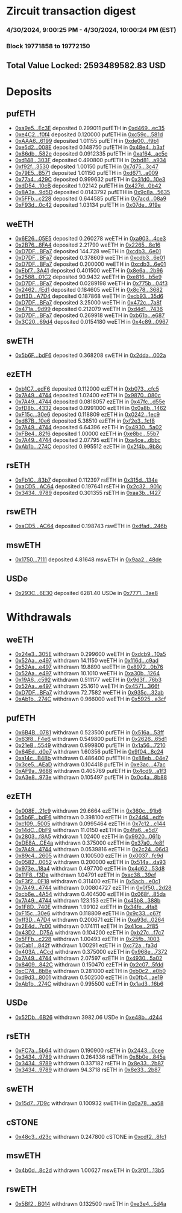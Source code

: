 # Zircuit transaction digest
### 4/30/2024, 9:00:25 PM - 4/30/2024, 10:00:24 PM (EST)
### Block 19771858 to 19772150

## Total Value Locked: 2593489582.83 USD

# Deposits
## pufETH
- [0xa9e5...Ec3E](https://etherscan.io/address/0xa9e539deBd203ab74DdA82a22438e738eEe2Ec3E) deposited 0.299011 pufETH in [0xd469...ec35](https://etherscan.io/tx/0xa9e539deBd203ab74DdA82a22438e738eEe2Ec3E)
- [0xe4C2...f0f4](https://etherscan.io/address/0xe4C2592ba9c1c342bBB66aDDBB9a267d96b2f0f4) deposited 0.120000 pufETH in [0xc59c...581d](https://etherscan.io/tx/0xe4C2592ba9c1c342bBB66aDDBB9a267d96b2f0f4)
- [0xAAA6...6199](https://etherscan.io/address/0xAAA603C0573F99678933437C3b916F8c32A86199) deposited 1.01155 pufETH in [0xde00...f9b1](https://etherscan.io/tx/0xAAA603C0573F99678933437C3b916F8c32A86199)
- [0xe5d2...008E](https://etherscan.io/address/0xe5d2e54988535C63cA8681126fb81146319d008E) deposited 0.148750 pufETH in [0x48e4...b3af](https://etherscan.io/tx/0xe5d2e54988535C63cA8681126fb81146319d008E)
- [0x86db...582e](https://etherscan.io/address/0x86db25219D4350f460eb6f17d890b4725C71582e) deposited 0.0912335 pufETH in [0xaf64...ac5c](https://etherscan.io/tx/0x86db25219D4350f460eb6f17d890b4725C71582e)
- [0xd148...303F](https://etherscan.io/address/0xd148A1Fe0494486139A27F622c23517A93EA303F) deposited 0.490800 pufETH in [0xbd81...a934](https://etherscan.io/tx/0xd148A1Fe0494486139A27F622c23517A93EA303F)
- [0xf92f...3530](https://etherscan.io/address/0xf92ffdf2F60D5378f7B3063992f557727C603530) deposited 1.00150 pufETH in [0x7d75...3c47](https://etherscan.io/tx/0xf92ffdf2F60D5378f7B3063992f557727C603530)
- [0x79E5...B571](https://etherscan.io/address/0x79E54Fc8087831ba4567ae382CBF9FFb1724B571) deposited 1.01150 pufETH in [0xd671...a009](https://etherscan.io/tx/0x79E54Fc8087831ba4567ae382CBF9FFb1724B571)
- [0x77a4...429C](https://etherscan.io/address/0x77a47fb8F11E01f06770ec61ad6eD48CE59f429C) deposited 0.999632 pufETH in [0x31d0...10e3](https://etherscan.io/tx/0x77a47fb8F11E01f06770ec61ad6eD48CE59f429C)
- [0xdD54...10cB](https://etherscan.io/address/0xdD548Ed5528a853993Ad8BA6320b41f38cF610cB) deposited 1.02142 pufETH in [0x427d...0b42](https://etherscan.io/tx/0xdD548Ed5528a853993Ad8BA6320b41f38cF610cB)
- [0x8A3a...9d5D](https://etherscan.io/address/0x8A3a9dE11e9e073bf7F47360da71024c83259d5D) deposited 0.0143792 pufETH in [0x9c8a...5635](https://etherscan.io/tx/0x8A3a9dE11e9e073bf7F47360da71024c83259d5D)
- [0x5FFb...c228](https://etherscan.io/address/0x5FFbD158745d3c9CB66638bC00242095eD1ac228) deposited 0.644585 pufETH in [0x7acd...08a9](https://etherscan.io/tx/0x5FFbD158745d3c9CB66638bC00242095eD1ac228)
- [0xF93d...0c42](https://etherscan.io/address/0xF93d0dB9caF074C20503a2B40671E7FE85d10c42) deposited 1.03134 pufETH in [0x07de...919e](https://etherscan.io/tx/0xF93d0dB9caF074C20503a2B40671E7FE85d10c42)
## weETH
- [0x6E26...05E5](https://etherscan.io/address/0x6E2647fF7b13c8af1C8D8F9B658393F2BCD605E5) deposited 0.260278 weETH in [0xa903...4ce3](https://etherscan.io/tx/0x6E2647fF7b13c8af1C8D8F9B658393F2BCD605E5)
- [0x2B76...8FA4](https://etherscan.io/address/0x2B7661955d8dF0EfCB9172da6D50BcB1E63e8FA4) deposited 2.21790 weETH in [0x2265...8e16](https://etherscan.io/tx/0x2B7661955d8dF0EfCB9172da6D50BcB1E63e8FA4)
- [0xD7DF...BFa7](https://etherscan.io/address/0xD7DF7E085214743530afF339aFC420c7c720BFa7) deposited 144.728 weETH in [0xcdb3...6e01](https://etherscan.io/tx/0xD7DF7E085214743530afF339aFC420c7c720BFa7)
- [0xD7DF...BFa7](https://etherscan.io/address/0xD7DF7E085214743530afF339aFC420c7c720BFa7) deposited 0.378609 weETH in [0xcdb3...6e01](https://etherscan.io/tx/0xD7DF7E085214743530afF339aFC420c7c720BFa7)
- [0xD7DF...BFa7](https://etherscan.io/address/0xD7DF7E085214743530afF339aFC420c7c720BFa7) deposited 0.200000 weETH in [0xcdb3...6e01](https://etherscan.io/tx/0xD7DF7E085214743530afF339aFC420c7c720BFa7)
- [0xEbf7...3A41](https://etherscan.io/address/0xEbf742f0Bc457EEdf402DB1d6EdE03b4e4813A41) deposited 0.401500 weETH in [0x8e6a...2b96](https://etherscan.io/tx/0xEbf742f0Bc457EEdf402DB1d6EdE03b4e4813A41)
- [0x2588...01C2](https://etherscan.io/address/0x25882e7317d1577C525Fa994bF9382308add01C2) deposited 90.9432 weETH in [0xe816...b5e9](https://etherscan.io/tx/0x25882e7317d1577C525Fa994bF9382308add01C2)
- [0xD7DF...BFa7](https://etherscan.io/address/0xD7DF7E085214743530afF339aFC420c7c720BFa7) deposited 0.0289198 weETH in [0x775b...04f3](https://etherscan.io/tx/0xD7DF7E085214743530afF339aFC420c7c720BFa7)
- [0x2462...fEd1](https://etherscan.io/address/0x2462D5CFD980eE8F0456924E7eDbC175beF6fEd1) deposited 0.184605 weETH in [0x8c78...3682](https://etherscan.io/tx/0x2462D5CFD980eE8F0456924E7eDbC175beF6fEd1)
- [0xff3D...A7D4](https://etherscan.io/address/0xff3D543A876538b4F84F3Edc4a12f97C230fA7D4) deposited 0.187868 weETH in [0xcb93...35d6](https://etherscan.io/tx/0xff3D543A876538b4F84F3Edc4a12f97C230fA7D4)
- [0xD7DF...BFa7](https://etherscan.io/address/0xD7DF7E085214743530afF339aFC420c7c720BFa7) deposited 3.25000 weETH in [0x472c...7a8f](https://etherscan.io/tx/0xD7DF7E085214743530afF339aFC420c7c720BFa7)
- [0x471a...9d99](https://etherscan.io/address/0x471ac5f02c4cEc7032206D686cC9450517F99d99) deposited 0.212079 weETH in [0xd4d1...7436](https://etherscan.io/tx/0x471ac5f02c4cEc7032206D686cC9450517F99d99)
- [0xD7DF...BFa7](https://etherscan.io/address/0xD7DF7E085214743530afF339aFC420c7c720BFa7) deposited 0.269918 weETH in [0xb61b...e687](https://etherscan.io/tx/0xD7DF7E085214743530afF339aFC420c7c720BFa7)
- [0x3C20...69d4](https://etherscan.io/address/0x3C20923c5b71a5d3a83d9c6B38a75a75Dc5069d4) deposited 0.0154180 weETH in [0x4c89...0967](https://etherscan.io/tx/0x3C20923c5b71a5d3a83d9c6B38a75a75Dc5069d4)
## swETH
- [0x5b6F...bdF6](https://etherscan.io/address/0x5b6FEd20c36C4377F6919073a0c328a96E17bdF6) deposited 0.368208 swETH in [0x2dda...002a](https://etherscan.io/tx/0x5b6FEd20c36C4377F6919073a0c328a96E17bdF6)
## ezETH
- [0xb1C7...edF6](https://etherscan.io/address/0xb1C7b2d7Fc7070EBbFF152cbcA0861799D55edF6) deposited 0.112000 ezETH in [0xb073...cfc5](https://etherscan.io/tx/0xb1C7b2d7Fc7070EBbFF152cbcA0861799D55edF6)
- [0x7A49...4744](https://etherscan.io/address/0x7A493Be5c2ce014cD049Bf178a1ac0Db1B434744) deposited 1.02400 ezETH in [0x9870...080c](https://etherscan.io/tx/0x7A493Be5c2ce014cD049Bf178a1ac0Db1B434744)
- [0x7A49...4744](https://etherscan.io/address/0x7A493Be5c2ce014cD049Bf178a1ac0Db1B434744) deposited 0.0818057 ezETH in [0x47fc...d55e](https://etherscan.io/tx/0x7A493Be5c2ce014cD049Bf178a1ac0Db1B434744)
- [0xfD8b...4332](https://etherscan.io/address/0xfD8bf1E6246c28C1F383FFe55e473D14A6724332) deposited 0.0991000 ezETH in [0x0a8b...1462](https://etherscan.io/tx/0xfD8bf1E6246c28C1F383FFe55e473D14A6724332)
- [0xF15c...30e6](https://etherscan.io/address/0xF15c5f6b8DeAb0b7fDEaefaDade61a26728b30e6) deposited 0.118809 ezETH in [0x0242...1ec9](https://etherscan.io/tx/0xF15c5f6b8DeAb0b7fDEaefaDade61a26728b30e6)
- [0xd87B...10e6](https://etherscan.io/address/0xd87BC3DC9B22A5382C6158dCFbDFc78873ec10e6) deposited 5.38510 ezETH in [0xf2e3...1cf8](https://etherscan.io/tx/0xd87BC3DC9B22A5382C6158dCFbDFc78873ec10e6)
- [0x7A49...4744](https://etherscan.io/address/0x7A493Be5c2ce014cD049Bf178a1ac0Db1B434744) deposited 6.64396 ezETH in [0x4930...5a02](https://etherscan.io/tx/0x7A493Be5c2ce014cD049Bf178a1ac0Db1B434744)
- [0xFBe4...82f6](https://etherscan.io/address/0xFBe4ed351758Fd121adf1519611C587eB34582f6) deposited 1.00000 ezETH in [0xe8bc...55b7](https://etherscan.io/tx/0xFBe4ed351758Fd121adf1519611C587eB34582f6)
- [0x7A49...4744](https://etherscan.io/address/0x7A493Be5c2ce014cD049Bf178a1ac0Db1B434744) deposited 2.07795 ezETH in [0xa4ce...dbbc](https://etherscan.io/tx/0x7A493Be5c2ce014cD049Bf178a1ac0Db1B434744)
- [0xAb1b...274C](https://etherscan.io/address/0xAb1b218fd28C988E24439D62413a995240CB274C) deposited 0.995512 ezETH in [0x2f4b...9b8c](https://etherscan.io/tx/0xAb1b218fd28C988E24439D62413a995240CB274C)
## rsETH
- [0xFb1C...83b7](https://etherscan.io/address/0xFb1C3C42534081787055dee18B9E907e337483b7) deposited 0.112397 rsETH in [0x315d...134e](https://etherscan.io/tx/0xFb1C3C42534081787055dee18B9E907e337483b7)
- [0xaCD5...AC64](https://etherscan.io/address/0xaCD5B8086ebae01286B09C60eA961ab1e448AC64) deposited 0.197641 rsETH in [0x2c32...901c](https://etherscan.io/tx/0xaCD5B8086ebae01286B09C60eA961ab1e448AC64)
- [0x3434...9789](https://etherscan.io/address/0x34349c5569e7B846c3558961552D2202760A9789) deposited 0.301355 rsETH in [0xaa3b...f427](https://etherscan.io/tx/0x34349c5569e7B846c3558961552D2202760A9789)
## rswETH
- [0xaCD5...AC64](https://etherscan.io/address/0xaCD5B8086ebae01286B09C60eA961ab1e448AC64) deposited 0.198743 rswETH in [0xdfad...246b](https://etherscan.io/tx/0xaCD5B8086ebae01286B09C60eA961ab1e448AC64)
## mswETH
- [0x1750...7111](https://etherscan.io/address/0x17501e9eFd68979282753a57caE1aE8E39C27111) deposited 4.81648 mswETH in [0x9aa2...48de](https://etherscan.io/tx/0x17501e9eFd68979282753a57caE1aE8E39C27111)
## USDe
- [0x293C...6E30](https://etherscan.io/address/0x293C6937D8D82e05B01335F7B33FBA0c8e256E30) deposited 6281.40 USDe in [0x7771...3ae8](https://etherscan.io/tx/0x293C6937D8D82e05B01335F7B33FBA0c8e256E30)
# Withdrawals
## weETH
- [0x24e3...305E](https://etherscan.io/address/0x24e3091B003eb3A56d2cBbbd310b9Eb2F290305E) withdrawn 0.299600 weETH in [0xdcb9...10a5](https://etherscan.io/tx/0x24e3091B003eb3A56d2cBbbd310b9Eb2F290305E)
- [0x52Aa...e497](https://etherscan.io/address/0x52Aa899454998Be5b000Ad077a46Bbe360F4e497) withdrawn 14.1150 weETH in [0x116d...c9ad](https://etherscan.io/tx/0x52Aa899454998Be5b000Ad077a46Bbe360F4e497)
- [0x52Aa...e497](https://etherscan.io/address/0x52Aa899454998Be5b000Ad077a46Bbe360F4e497) withdrawn 19.8890 weETH in [0x8972...0b76](https://etherscan.io/tx/0x52Aa899454998Be5b000Ad077a46Bbe360F4e497)
- [0x52Aa...e497](https://etherscan.io/address/0x52Aa899454998Be5b000Ad077a46Bbe360F4e497) withdrawn 10.1010 weETH in [0xa30b...1264](https://etherscan.io/tx/0x52Aa899454998Be5b000Ad077a46Bbe360F4e497)
- [0x19A6...c592](https://etherscan.io/address/0x19A65785fAdB3579A637F0B177999B53cC8Fc592) withdrawn 0.511177 weETH in [0x9d3f...76b3](https://etherscan.io/tx/0x19A65785fAdB3579A637F0B177999B53cC8Fc592)
- [0x52Aa...e497](https://etherscan.io/address/0x52Aa899454998Be5b000Ad077a46Bbe360F4e497) withdrawn 25.1610 weETH in [0x4571...366f](https://etherscan.io/tx/0x52Aa899454998Be5b000Ad077a46Bbe360F4e497)
- [0xD7DF...BFa7](https://etherscan.io/address/0xD7DF7E085214743530afF339aFC420c7c720BFa7) withdrawn 72.7582 weETH in [0x935c...32ab](https://etherscan.io/tx/0xD7DF7E085214743530afF339aFC420c7c720BFa7)
- [0xAb1b...274C](https://etherscan.io/address/0xAb1b218fd28C988E24439D62413a995240CB274C) withdrawn 0.966000 weETH in [0x5925...a3cf](https://etherscan.io/tx/0xAb1b218fd28C988E24439D62413a995240CB274C)
## pufETH
- [0x6B4B...0781](https://etherscan.io/address/0x6B4B3F0D5d27Da2290c88Cb607047C8c0b5F0781) withdrawn 0.523500 pufETH in [0x516a...53ff](https://etherscan.io/tx/0x6B4B3F0D5d27Da2290c88Cb607047C8c0b5F0781)
- [0x63f8...F4e6](https://etherscan.io/address/0x63f8010C3fc523AaCB856E9f84C0Bbaa3F96F4e6) withdrawn 0.549800 pufETH in [0x2626...65d1](https://etherscan.io/tx/0x63f8010C3fc523AaCB856E9f84C0Bbaa3F96F4e6)
- [0x21eB...5549](https://etherscan.io/address/0x21eB974aD5234a848323d5d82245189dcbAf5549) withdrawn 0.999800 pufETH in [0x1a56...7210](https://etherscan.io/tx/0x21eB974aD5234a848323d5d82245189dcbAf5549)
- [0x64Ed...d0e7](https://etherscan.io/address/0x64Ed2c3c35Cc6676bE134F54fEAc19eDa494d0e7) withdrawn 1.60356 pufETH in [0x9f04...8c24](https://etherscan.io/tx/0x64Ed2c3c35Cc6676bE134F54fEAc19eDa494d0e7)
- [0xa14c...B48b](https://etherscan.io/address/0xa14cd637595461FF45D9CEF3157ec7567145B48b) withdrawn 0.486400 pufETH in [0x88eb...04e7](https://etherscan.io/tx/0xa14cd637595461FF45D9CEF3157ec7567145B48b)
- [0x3ce5...AEaD](https://etherscan.io/address/0x3ce53dDfaAf5329ba81810eeB9Fa13720CD3AEaD) withdrawn 0.104418 pufETH in [0xe3ac...47ac](https://etherscan.io/tx/0x3ce53dDfaAf5329ba81810eeB9Fa13720CD3AEaD)
- [0xAF9a...9688](https://etherscan.io/address/0xAF9ad29fC611dd5452E6aA2070f2A7D0cd809688) withdrawn 0.405769 pufETH in [0x4cd9...a1f3](https://etherscan.io/tx/0xAF9ad29fC611dd5452E6aA2070f2A7D0cd809688)
- [0xA3e8...973e](https://etherscan.io/address/0xA3e836CdcF5eB2FE3B4197aa46616D6B2dc7973e) withdrawn 0.105497 pufETH in [0x0c4a...8b88](https://etherscan.io/tx/0xA3e836CdcF5eB2FE3B4197aa46616D6B2dc7973e)
## ezETH
- [0x008E...21c9](https://etherscan.io/address/0x008E209cB3757f1f0F5ad0b327F0eb236A5e21c9) withdrawn 29.6664 ezETH in [0x360c...91b6](https://etherscan.io/tx/0x008E209cB3757f1f0F5ad0b327F0eb236A5e21c9)
- [0x5b6F...bdF6](https://etherscan.io/address/0x5b6FEd20c36C4377F6919073a0c328a96E17bdF6) withdrawn 0.398100 ezETH in [0x24d4...edfe](https://etherscan.io/tx/0x5b6FEd20c36C4377F6919073a0c328a96E17bdF6)
- [0xc109...5005](https://etherscan.io/address/0xc1095858C8969Ad2bF52Aa1BACeC3Fc816515005) withdrawn 0.0995464 ezETH in [0x7c12...c144](https://etherscan.io/tx/0xc1095858C8969Ad2bF52Aa1BACeC3Fc816515005)
- [0x14dC...0bF9](https://etherscan.io/address/0x14dCAe28535C4ede02D0b7eC4d5257f7326e0bF9) withdrawn 11.0150 ezETH in [0x4fa6...e5d7](https://etherscan.io/tx/0x14dCAe28535C4ede02D0b7eC4d5257f7326e0bF9)
- [0x2803...f8A5](https://etherscan.io/address/0x2803fE32C70c2A51E4b2CD6b6A169136799Bf8A5) withdrawn 1.02400 ezETH in [0x9920...061b](https://etherscan.io/tx/0x2803fE32C70c2A51E4b2CD6b6A169136799Bf8A5)
- [0xDE8A...CE4a](https://etherscan.io/address/0xDE8Af49952f10340f49B2Ff6A772a4c94BDCCE4a) withdrawn 0.375000 ezETH in [0x37a0...fe8f](https://etherscan.io/tx/0xDE8Af49952f10340f49B2Ff6A772a4c94BDCCE4a)
- [0x7A49...4744](https://etherscan.io/address/0x7A493Be5c2ce014cD049Bf178a1ac0Db1B434744) withdrawn 0.0539816 ezETH in [0x2c24...06d3](https://etherscan.io/tx/0x7A493Be5c2ce014cD049Bf178a1ac0Db1B434744)
- [0x89c4...2605](https://etherscan.io/address/0x89c4508ABf6C4B90485BB6597dA7072D636e2605) withdrawn 0.100500 ezETH in [0x0037...fc9d](https://etherscan.io/tx/0x89c4508ABf6C4B90485BB6597dA7072D636e2605)
- [0x0582...0052](https://etherscan.io/address/0x0582004508E92E57076462b0C41Dcb3624370052) withdrawn 0.200000 ezETH in [0x514a...da93](https://etherscan.io/tx/0x0582004508E92E57076462b0C41Dcb3624370052)
- [0x973e...18a4](https://etherscan.io/address/0x973eFe97a5fb054af9B71307bd9fD504B04D18a4) withdrawn 0.497700 ezETH in [0x4d62...53d8](https://etherscan.io/tx/0x973eFe97a5fb054af9B71307bd9fD504B04D18a4)
- [0x11F8...f3Da](https://etherscan.io/address/0x11F81Bf5aD3F7E373ADCAcfc59940b1eb4E6f3Da) withdrawn 1.04791 ezETH in [0xac38...39ef](https://etherscan.io/tx/0x11F81Bf5aD3F7E373ADCAcfc59940b1eb4E6f3Da)
- [0xF3f2...0F18](https://etherscan.io/address/0xF3f270cCC87BD411f627c401952b5E1770c40F18) withdrawn 0.311400 ezETH in [0x5acb...e0c1](https://etherscan.io/tx/0xF3f270cCC87BD411f627c401952b5E1770c40F18)
- [0x7A49...4744](https://etherscan.io/address/0x7A493Be5c2ce014cD049Bf178a1ac0Db1B434744) withdrawn 0.00804727 ezETH in [0x0f50...2d28](https://etherscan.io/tx/0x7A493Be5c2ce014cD049Bf178a1ac0Db1B434744)
- [0xcb6e...4A54](https://etherscan.io/address/0xcb6e7be9De0103F17CbD9DED94f0D8e2d9CC4A54) withdrawn 0.404500 ezETH in [0x068f...85da](https://etherscan.io/tx/0xcb6e7be9De0103F17CbD9DED94f0D8e2d9CC4A54)
- [0x7A49...4744](https://etherscan.io/address/0x7A493Be5c2ce014cD049Bf178a1ac0Db1B434744) withdrawn 123.153 ezETH in [0x45b8...388b](https://etherscan.io/tx/0x7A493Be5c2ce014cD049Bf178a1ac0Db1B434744)
- [0x1F8D...740E](https://etherscan.io/address/0x1F8DeD4F1A82a64641ac9C15BAa4e06Bd8ae740E) withdrawn 1.99102 ezETH in [0x34fe...4fa8](https://etherscan.io/tx/0x1F8DeD4F1A82a64641ac9C15BAa4e06Bd8ae740E)
- [0xF15c...30e6](https://etherscan.io/address/0xF15c5f6b8DeAb0b7fDEaefaDade61a26728b30e6) withdrawn 0.118809 ezETH in [0x9c33...c67f](https://etherscan.io/tx/0xF15c5f6b8DeAb0b7fDEaefaDade61a26728b30e6)
- [0xff3D...A7D4](https://etherscan.io/address/0xff3D543A876538b4F84F3Edc4a12f97C230fA7D4) withdrawn 0.200671 ezETH in [0xa93d...0264](https://etherscan.io/tx/0xff3D543A876538b4F84F3Edc4a12f97C230fA7D4)
- [0x2E4d...7c00](https://etherscan.io/address/0x2E4d3347DdA698f5DdeB51B2C11f6940B0997c00) withdrawn 0.174111 ezETH in [0x41ce...2f85](https://etherscan.io/tx/0x2E4d3347DdA698f5DdeB51B2C11f6940B0997c00)
- [0x43D2...D75A](https://etherscan.io/address/0x43D21D4Ad607c5Da1c2CA50C76fA5136586dD75A) withdrawn 0.104200 ezETH in [0xb27c...f7c7](https://etherscan.io/tx/0x43D21D4Ad607c5Da1c2CA50C76fA5136586dD75A)
- [0x5FFb...c228](https://etherscan.io/address/0x5FFbD158745d3c9CB66638bC00242095eD1ac228) withdrawn 1.00493 ezETH in [0x25fb...1003](https://etherscan.io/tx/0x5FFbD158745d3c9CB66638bC00242095eD1ac228)
- [0xCab1...842f](https://etherscan.io/address/0xCab1d306583996d9da754310556C1c4f03D6842f) withdrawn 1.00291 ezETH in [0xc72a...fa3d](https://etherscan.io/tx/0xCab1d306583996d9da754310556C1c4f03D6842f)
- [0x403A...ACcd](https://etherscan.io/address/0x403A8e965AaDeBB55e57B010001B731aB59aACcd) withdrawn 0.375000 ezETH in [0x968e...7372](https://etherscan.io/tx/0x403A8e965AaDeBB55e57B010001B731aB59aACcd)
- [0x7A49...4744](https://etherscan.io/address/0x7A493Be5c2ce014cD049Bf178a1ac0Db1B434744) withdrawn 2.07597 ezETH in [0x4930...5a02](https://etherscan.io/tx/0x7A493Be5c2ce014cD049Bf178a1ac0Db1B434744)
- [0x8409...842C](https://etherscan.io/address/0x8409BE8Aedc057D59cC7B0d53aBcE88590BB842C) withdrawn 0.150470 ezETH in [0x2c07...5fdd](https://etherscan.io/tx/0x8409BE8Aedc057D59cC7B0d53aBcE88590BB842C)
- [0xcC74...8bBe](https://etherscan.io/address/0xcC74e5d433DdD6147a3e2302B53a1A6Cbe488bBe) withdrawn 0.281000 ezETH in [0xb0c2...e0b0](https://etherscan.io/tx/0xcC74e5d433DdD6147a3e2302B53a1A6Cbe488bBe)
- [0xd9d3...8001](https://etherscan.io/address/0xd9d31ef2b9b3A054664109795Fff5C500Fd48001) withdrawn 0.502500 ezETH in [0x0fb4...ae19](https://etherscan.io/tx/0xd9d31ef2b9b3A054664109795Fff5C500Fd48001)
- [0xAb1b...274C](https://etherscan.io/address/0xAb1b218fd28C988E24439D62413a995240CB274C) withdrawn 0.995500 ezETH in [0x1ad3...16b6](https://etherscan.io/tx/0xAb1b218fd28C988E24439D62413a995240CB274C)
## USDe
- [0x52Db...6B26](https://etherscan.io/address/0x52Db7572B4a0598e551a6F8E749750E7A8916B26) withdrawn 3982.06 USDe in [0xe48b...d244](https://etherscan.io/tx/0x52Db7572B4a0598e551a6F8E749750E7A8916B26)
## rsETH
- [0xFC7a...5b64](https://etherscan.io/address/0xFC7a80cc62b5446E8e618aa4BE10b4dF6FD35b64) withdrawn 0.190900 rsETH in [0x2443...0cee](https://etherscan.io/tx/0xFC7a80cc62b5446E8e618aa4BE10b4dF6FD35b64)
- [0x3434...9789](https://etherscan.io/address/0x34349c5569e7B846c3558961552D2202760A9789) withdrawn 0.264336 rsETH in [0x8b0e...845a](https://etherscan.io/tx/0x34349c5569e7B846c3558961552D2202760A9789)
- [0x3434...9789](https://etherscan.io/address/0x34349c5569e7B846c3558961552D2202760A9789) withdrawn 0.337182 rsETH in [0x8e33...2b87](https://etherscan.io/tx/0x34349c5569e7B846c3558961552D2202760A9789)
- [0x3434...9789](https://etherscan.io/address/0x34349c5569e7B846c3558961552D2202760A9789) withdrawn 94.3718 rsETH in [0x8e33...2b87](https://etherscan.io/tx/0x34349c5569e7B846c3558961552D2202760A9789)
## swETH
- [0x15d7...7D9c](https://etherscan.io/address/0x15d794a6863867a0F3EAa099694e05dFc4DD7D9c) withdrawn 0.100932 swETH in [0x0a78...aa58](https://etherscan.io/tx/0x15d794a6863867a0F3EAa099694e05dFc4DD7D9c)
## cSTONE
- [0x48c3...d23c](https://etherscan.io/address/0x48c302dc24D83a518C679cad3B41ca55DEfBd23c) withdrawn 0.247800 cSTONE in [0xcdf2...8fc1](https://etherscan.io/tx/0x48c302dc24D83a518C679cad3B41ca55DEfBd23c)
## mswETH
- [0x4b0d...8c2d](https://etherscan.io/address/0x4b0d93ecdADD048EC4cb10794fa48624E23a8c2d) withdrawn 1.00627 mswETH in [0x3f01...13b5](https://etherscan.io/tx/0x4b0d93ecdADD048EC4cb10794fa48624E23a8c2d)
## rswETH
- [0x5Bf2...B014](https://etherscan.io/address/0x5Bf22fB81C5bF7Ed8f45d96FA9CF031b9ae3B014) withdrawn 0.132500 rswETH in [0xe3e4...5d4a](https://etherscan.io/tx/0x5Bf22fB81C5bF7Ed8f45d96FA9CF031b9ae3B014)
